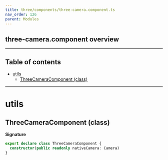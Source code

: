 ```yaml
---
title: three/components/three-camera.component.ts
nav_order: 126
parent: Modules
---
```


## three-camera.component overview

---

<h2 class="text-delta">Table of contents</h2>

- [utils](#utils)
  - [ThreeCameraComponent (class)](#threecameracomponent-class)

---

# utils

## ThreeCameraComponent (class)

**Signature**

```ts
export declare class ThreeCameraComponent {
  constructor(public readonly nativeCamera: Camera)
}
```
